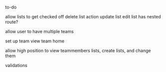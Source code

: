 to-do



allow lists to get checked off
  delete list action
  update list
  edit list has nested route?

allow user to have multiple teams

set up team view
  team home

allow high position to view teammembers lists, create lists, and change them

validations
